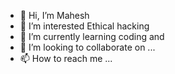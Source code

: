 - 👋 Hi, I’m Mahesh
- 👀 I’m interested Ethical hacking
- 🌱 I’m currently learning coding and 
- 💞️ I’m looking to collaborate on ...
- 📫 How to reach me ...

<!---
Khiv/Khiv is a ✨ special ✨ repository because its `README.md` (this file) appears on your GitHub profile.
You can click the Preview link to take a look at your changes.
--->
